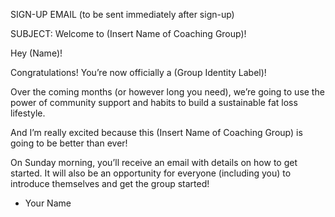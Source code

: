 SIGN-UP EMAIL (to be sent immediately after sign-up)

SUBJECT: Welcome to (Insert Name of Coaching Group)!

Hey (Name)!

Congratulations! You’re now officially a (Group Identity Label)!

Over the coming months (or however long you need), we’re going to use the power of community support and habits to build a sustainable fat loss lifestyle.

And I’m really excited because this (Insert Name of Coaching Group) is going to be better than ever!

On Sunday morning, you’ll receive an email with details on how to get started. It will also be an opportunity for everyone (including you) to introduce themselves and get the group started!

- Your Name

